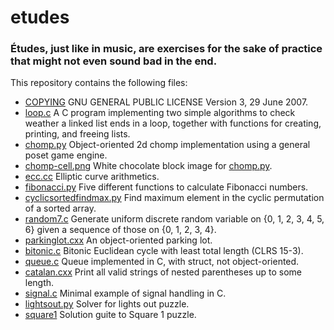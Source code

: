 # etudes

### Études, just like in music, are exercises for the sake of practice that might not even sound bad in the end.

This repository contains the following files:

- [COPYING](COPYING) GNU GENERAL PUBLIC LICENSE Version 3, 29 June 2007.
- [loop.c](loop.c) A C program implementing two simple algorithms to check weather a linked list ends in a loop, together with functions for creating, printing, and freeing lists.
- [chomp.py](chomp.py) Object-oriented 2d chomp implementation using a general poset game engine.
- [chomp-cell.png](chomp-cell.png) White chocolate block image for [chomp.py](chomp.py).
- [ecc.cc](ecc.cc) Elliptic curve arithmetics.
- [fibonacci.py](fibonacci.py) Five different functions to calculate Fibonacci numbers.
- [cyclicsortedfindmax.py](cyclicsortedfindmax.py) Find maximum element in the cyclic permutation of a sorted array.
- [random7.c](random7.c) Generate uniform discrete random variable on {0, 1, 2, 3, 4, 5, 6} given a sequence of those on {0, 1, 2, 3, 4}.
- [parkinglot.cxx](parkinglot.cxx) An object-oriented parking lot.
- [bitonic.c](bitonic.c) Bitonic Euclidean cycle with least total length (CLRS 15-3).
- [queue.c](queue.c) Queue implemented in C, with struct, not object-oriented.
- [catalan.cxx](catalan.cxx) Print all valid strings of nested parentheses up to some length.
- [signal.c](signal.c) Minimal example of signal handling in C.
- [lightsout.py](lightsout.py) Solver for lights out puzzle.
- [square1](square1) Solution guite to Square 1 puzzle.
